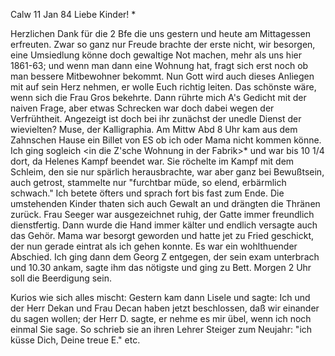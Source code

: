  Calw 11 Jan 84
Liebe Kinder! <Marie>*

Herzlichen Dank für die 2 Bfe die uns gestern und heute am Mittagessen erfreuten. Zwar so ganz nur Freude brachte der erste nicht, wir besorgen, eine Umsiedlung könne doch gewaltige Not machen, mehr als uns hier 1861-63; und wenn man dann eine Wohnung hat, fragt sich erst noch ob man bessere Mitbewohner bekommt. Nun Gott wird auch dieses Anliegen mit auf sein Herz nehmen, er wolle Euch richtig leiten. Das schönste wäre, wenn sich die Frau Gros bekehrte. Dann rührte mich A's Gedicht mit der naiven Frage, aber etwas Schrecken war doch dabei wegen der Verfrühtheit. Angezeigt ist doch bei ihr zunächst der unedle Dienst der wievielten? Muse, der Kalligraphia. 
Am Mittw Abd 8 Uhr kam aus dem Zahnschen Hause ein Billet von ES ob ich oder Mama nicht kommen könne. Ich ging sogleich <in die Z'sche Wohnung in der Fabrik>* und war bis 10 1/4 dort, da Helenes Kampf beendet war. Sie röchelte im Kampf mit dem Schleim, den sie nur spärlich herausbrachte, war aber ganz bei Bewußtsein, auch getrost, stammelte nur "furchtbar müde, so elend, erbärmlich schwach." Ich betete öfters und sprach fort bis fast zum Ende. Die umstehenden Kinder thaten sich auch Gewalt an und drängten die Thränen zurück. Frau Seeger war ausgezeichnet ruhig, der Gatte immer freundlich dienstfertig. Dann wurde die Hand immer kälter und endlich versagte auch das Gehör. Mama war besorgt geworden und hatte jet zu Fried geschickt, der nun gerade eintrat als ich gehen konnte. Es war ein wohlthuender Abschied. Ich ging dann dem Georg Z entgegen, der sein exam unterbrach und 10.30 ankam, sagte ihm das nötigste und ging zu Bett. Morgen 2 Uhr soll die Beerdigung sein.

Kurios wie sich alles mischt: Gestern kam dann Lisele und sagte: Ich und der Herr Dekan und Frau Decan haben jetzt beschlossen, daß wir einander du sagen wollen; der Herr D. sagte, er nehme es mir übel, wenn ich noch einmal Sie sage. So schrieb sie an ihren Lehrer Steiger zum Neujahr: "ich küsse Dich, Deine treue E." etc.
